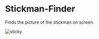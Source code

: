 # Stickman-Finder
Finds the picture of the stickman on screen.

![sticky](https://user-images.githubusercontent.com/75335579/230939170-03e37410-0d19-4b95-b90a-adc42f778e78.png)
